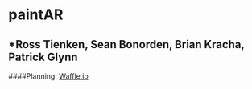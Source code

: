 # **paintAR**

## *Ross Tienken, Sean Bonorden, Brian Kracha, Patrick Glynn

####Planning:
[Waffle.io](https://waffle.io/RossTienken/paintAR)

